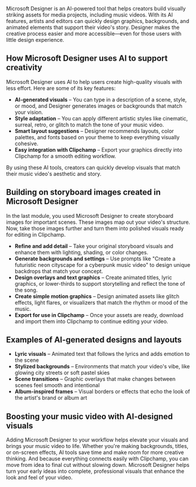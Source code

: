 Microsoft Designer is an AI-powered tool that helps creators build visually striking assets for media projects, including music videos. With its AI features, artists and editors can quickly design graphics, backgrounds, and animated elements that support their video's story. Designer makes the creative process easier and more accessible—even for those users with little design experience.

## How Microsoft Designer uses AI to support creativity

Microsoft Designer uses AI to help users create high-quality visuals with less effort. Here are some of its key features:

- **AI-generated visuals** – You can type in a description of a scene, style, or mood, and Designer generates images or backgrounds that match your vision.  
- **Style adaptation** – You can apply different artistic styles like cinematic, surreal, retro, or glitch to match the tone of your music video.  
- **Smart layout suggestions** – Designer recommends layouts, color palettes, and fonts based on your theme to keep everything visually cohesive.  
- **Easy integration with Clipchamp** – Export your graphics directly into Clipchamp for a smooth editing workflow.

By using these AI tools, creators can quickly develop visuals that match their music video's aesthetic and story.

## Building on storyboard images created in Microsoft Designer

In the last module, you used Microsoft Designer to create storyboard images for important scenes. These images map out your video's structure. Now, take those images further and turn them into polished visuals ready for editing in Clipchamp.

- **Refine and add detail** – Take your original storyboard visuals and enhance them with lighting, shading, or color changes.  
- **Generate backgrounds and settings** – Use prompts like "Create a futuristic neon cityscape for a cyberpunk music video" to design unique backdrops that match your concept.  
- **Design overlays and text graphics** – Create animated titles, lyric graphics, or lower-thirds to support storytelling and reflect the tone of the song.  
- **Create simple motion graphics** – Design animated assets like glitch effects, light flares, or visualizers that match the rhythm or mood of the music.  
- **Export for use in Clipchamp** – Once your assets are ready, download and import them into Clipchamp to continue editing your video.

## Examples of AI-generated designs and layouts

- **Lyric visuals** – Animated text that follows the lyrics and adds emotion to the scene  
- **Stylized backgrounds** – Environments that match your video's vibe, like glowing city streets or soft pastel skies  
- **Scene transitions** – Graphic overlays that make changes between scenes feel smooth and intentional  
- **Album-inspired frames** – Visual borders or effects that echo the look of the artist's brand or album art

## Boosting your music video with AI-designed visuals

Adding Microsoft Designer to your workflow helps elevate your visuals and brings your music video to life. Whether you're making backgrounds, titles, or on-screen effects, AI tools save time and make room for more creative thinking. And because everything connects easily with Clipchamp, you can move from idea to final cut without slowing down. Microsoft Designer helps turn your early ideas into complete, professional visuals that enhance the look and feel of your video.

